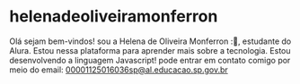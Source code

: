 # helenadeoliveiramonferron
Olá sejam bem-vindos!
sou a Helena de Oliveira Monferron :🤍, estudante do Alura. Estou nessa plataforma para aprender mais sobre a tecnologia.
Estou desenvolvendo a linguagem Javascript!
pode entrar em contato comigo por meio do email: 00001125016036sp@al.educacao.sp.gov.br 
